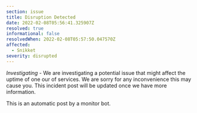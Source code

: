 ```yaml
---
section: issue
title: Disruption Detected
date: 2022-02-08T05:56:41.325907Z
resolved: true
informational: false
resolvedWhen: 2022-02-08T05:57:50.047570Z
affected:
  - Snikket
severity: disrupted
---
```

*Investigating* - We are investigating a potential issue that might affect the uptime of one our of services. We are sorry for any inconvenience this may cause you. This incident post will be updated once we have more information.

This is an automatic post by a monitor bot.
        